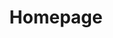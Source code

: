 ---
layout: home
title: Homepage
description: Developed themes, wordpress plugins and custom features for woocommerce store. Packeged for free WordPress and Jekyllrb themes.
homepage: true
og-title:
og-type:
og-image:
---